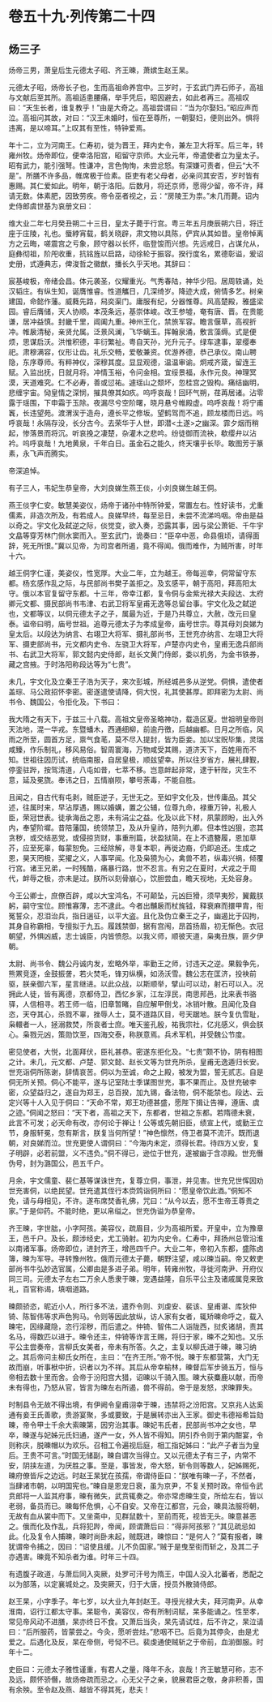 # 卷五十九·列传第二十四

## 炀三子

炀帝三男，萧皇后生元德太子昭、齐王暕，萧嫔生赵王杲。

元德太子昭，炀帝长子也，生而高祖命养宫中。三岁时，于玄武门弄石师子，高祖与文献后至其所。高祖适患腰痛，举手凭后，昭因避去，如此者再三。高祖叹曰：“天生长者，谁复教乎！”由是大奇之。高祖尝谓曰：“当为尔娶妇。”昭应声而泣。高祖问其故，对曰：“汉王未婚时，恒在至尊所，一朝娶妇，便则出外。惧将违离，是以啼耳。”上叹其有至性，特钟爱焉。

年十二，立为河南王。仁寿初，徙为晋王，拜内史令，兼左卫大将军。后三年，转雍州牧。炀帝即位，便幸洛阳宫，昭留守京师。大业元年，帝遣使者立为皇太子。昭有武力，能引强弩。性谦冲，言色恂恂，未尝忿怒。有深嫌可责者，但云“大不是”。所膳不许多品，帷席极于俭素。臣吏有老父母者，必亲问其安否，岁时皆有惠赐。其仁爱如此。明年，朝于洛阳。后数月，将还京师，愿得少留，帝不许，拜请无数。体素肥，因致劳疾。帝令巫者视之，云：“房陵王为祟。”未几而薨。诏内史侍郎虞世基为哀册文曰：

维大业二年七月癸丑朔二十三日，皇太子薨于行宫。粤三年五月庚辰朔六日，将迁座于庄陵，礼也。蜃綍宵载，鹤关晓辟，肃文物以具陈，俨宾从其如昔。皇帝悼离方之云晦，嗟震宫之亏象，顾守器以长怀，临登馂而兴想。先远戒日，占谋允从，庭彝彻祖，阶戺收重，抗铭旌以启路，动徐轮于振容。揆行度名，累德彰谥，爰诏史册，式遵典志，俾浚哲之徽猷，播长久乎天地。其辞曰：

宸基峻极，帝绪会昌。体元袭圣，仪耀重光。气秀春陆，神华少阳。居周轶诵，处汉韬庄。有纵生知，诞膺惟睿。性道觿日，几深绮岁。降迹大成，俯情多艺。树亲建国，命懿作藩。威蕤先路，舄奕渠门。庸服有纪，分器惟尊。风高楚殿，雅盛梁园。睿后膺储，天人协顺。本茂条远，基崇体峻。改王参墟，奄有唐、晋。在贵能谦，居冲益慎。封畿千里，阊阖九重。神州王化，禁旅军容。瞻言偃草，高视折冲。帷扆清秘，亲贤允属。泛景风澜，飞华螭玉。挥翰泉涌，敷言藻缛。式是便烦，思谋启沃。洪惟积德，丰衍繁祉。粤自天孙，光升元子。绿车逮事，翠缨奉祀。肃穆满容，仪形让齿。礼乐交畅，爱敬兼资。优游养德，恭己承仪。南山聘隐，东序尊师。有粹神仪，深穆其度。显显观德，温温审谕。炯戒齐箴，留连王赋。入监出抚，日就月将。冲情玉裕，令问金相。宜绥景福，永作元良。神理冥漠，天道难究。仁不必寿，善或愆祐。遽瑶山之颓坏，忽桂宫之毁构。痛结幽明，悲缠宇宙。恸皇情之深悯，摧具僚其如疚。呜呼哀哉！回环气朔，荏苒居诸。沾零露于瑶围，下申霜于玉除。夜漏尽兮空阶曙，晓月悬兮帷殿虚。呜呼哀哉！将宁甫竁，长违望苑。渡渭涘于造舟，遵长平之修坂。望鹤驾而不追，顾龙楼而日远。呜呼哀哉！永隔存没，长分古今。去荣华于人世，即潜<土遂>之幽深。霏夕烟而稍起，惨落景而将沉。听哀挽之凄楚，杂灌木之悲吟。纷徒御而流袂，欷缨弁以沾衿。呜呼哀哉！九地黄泉，千年白日。虽金石之能久，终天壤乎长毕。敢图芳于篆素，永飞声而腾实。

帝深追悼。

有子三人，韦妃生恭皇帝，大刘良娣生燕王倓，小刘良娣生越王侗。

燕王倓字仁安。敏慧美姿仪，炀帝于诸孙中特所钟爱，常置左右。性好读书，尤重儒素，非造次所及，有若成人。良娣早终，每至忌日，未尝不流涕呜咽。帝由是益以奇之。宇文化及弑逆之际，倓觉变，欲入奏，恐露其事，因与梁公萧钜、千牛宇文皛等穿芳林门侧水窦而入。至玄武门，诡奏曰：“臣卒中恶，命县俄顷，请得面辞，死无所恨。”冀以见帝，为司宫者所遏，竟不得闻。俄而难作，为贼所害，时年十六。

越王侗字仁谨，美姿仪，性宽厚。大业二年，立为越王。帝每巡幸，侗常留守东都。杨玄感作乱之际，与民部尚书樊子盖拒之。及玄感平，朝于高阳，拜高阳太守。俄以本官复留守东都。十三年，帝幸江都，复令侗与金紫光禄大夫段达、太府卿元文都、摄民部尚书韦津、右武卫将军皇甫无逸等总留台事。宇文化及之弑逆也，文都等议，以侗元德太子之子，属最为近，于是乃共尊立，大赦，改元曰皇泰。谥帝曰明，庙号世祖。追尊元德太子为孝成皇帝，庙号世宗。尊其母刘良娣为皇太后。以段达为纳言、右翊卫大将军、摄礼部尚书，王世充亦纳言、左翊卫大将军、摄吏部尚书，元文都内史令、左骁卫大将军，卢楚亦内史令，皇甫无逸兵部尚书、右武卫大将军，郭文懿内史侍郎，赵长文黄门侍郎，委以机务，为金书铁券，藏之宫掖。于时洛阳称段达等为“七贵”。

未几，宇文化及立秦王子浩为天子，来次彭城，所经城邑多从逆党。侗惧，遣使者盖琮、马公政招怀李密。密遂遣使请降，侗大悦，礼其使甚厚。即拜密为太尉、尚书令、魏国公，令拒化及。下书曰：

我大隋之有天下，于兹三十八载。高祖文皇帝圣略神功，载造区夏。世祖明皇帝则天法地，混一华戎。东暨蟠木，西通细柳，前逾丹徼，后越幽都。日月之所临，风雨之所至，圆首方足，禀气食芼，莫不尽入提封，皆为臣妾。加以宝贶毕集，灵瑞咸臻，作乐制礼，移风易俗。智周寰海，万物咸受其赐，道济天下，百姓用而不知。世祖往因历试，统临南服，自居皇极，顺兹望幸。所以往岁省方，展礼肆觐，停銮驻跸，按驾清道，八屯如昔，七萃不移。岂意衅起非常，逮于轩陛，灾生不意，延及冕旒。奉讳之日，五情崩陨，攀号荼毒，不能自胜。

且闻之，自古代有屯剥，贼臣逆子，无世无之。至如宇文化及，世传庸品。其父述，往属时来，早沾厚遇，赐以婚媾，置之公辅，位尊九命，禄重万钟，礼极人臣，荣冠世表。徒承海岳之恩，未有涓尘之益。化及以此下材，夙蒙顾盼，出入外内，奉望阶墀。昔陪藩国，统领禁卫，及从升皇祚，陪列九卿。但本性凶狠，恣其贪秽，或交结恶党，或侵掠货财，事重刑篇，状盈狱简。在上不遗簪履，恩加草芥，应至死辜，每蒙恕免。三经除解，寻复本职，再徙边裔，仍即追还。生成之恩，昊天罔极，奖擢之义，人事罕闻。化及枭獍为心，禽兽不若，纵毒兴祸，倾覆行宫。诸王兄弟，一时残酷，痛暴行路，世不忍言。有穷之在夏时，犬戎之于周代，衅辱之极，亦未是过。朕所以刻骨崩心，饮胆尝血，瞻天视地，无处容身。

今王公卿士，庶僚百辟，咸以大宝鸿名，不可颠坠，元凶巨猾，须早夷殄，翼戴朕躬，嗣守宝位。顾惟寡薄，志不逮此。今者出黼扆而杖旄钺，释衰麻而擐甲胄，衔冤誓众，忍泪治兵，指日遄征，以平大盗。且化及伪立秦王之子，幽遏比于囚拘，其身自称霸相，专擅拟于九五。履践禁御，据有宫闱，昂首扬眉，初无惭色。衣冠朝望，外惧凶威，志士诚臣，内皆愤怨。以我义师，顺彼天道，枭夷丑族，匪夕伊朝。

太尉、尚书令、魏公丹诚内发，宏略外举，率勤王之师，讨违天之逆。果毅争先，熊罴竞逐，金鼓振詟，若火焚毛，锋刃纵横，如汤沃雪。魏公志在匡济，投袂前驱，朕亲御六军，星言继进。以此众战，以斯顺举，擘山可以动，射石可以入。况拥此人徒，皆有离德，京都侍卫，西忆乡家，江左淳民，南思邦邑，比来表书骆驿，人信相寻。若王师一临，旧章暂睹，自应解甲倒戈，冰销叶散。且闻化及自恣，天夺其心，杀戮不辜，挫辱人士，莫不道路仄目，号天踞地。朕今复仇雪耻，枭轘者一人，拯溺救焚，所哀者士庶。唯天鉴孔殷，祐我宗社，亿兆感义，俱会朕心。枭戮元凶，策勋饮至，四海交泰，称朕意焉。兵术军机，并受魏公节度。

密见使者，大悦，北面拜伏，臣礼甚恭。密遂东拒化及。“七贵”颇不协，阴有相图之计。未几，元文都、卢楚、郭文懿、赵长文等为世充所杀，皇甫无逸遁归长安。世充诣侗所陈谢，辞情哀苦。侗以为至诚，命之上殿，被发为盟，誓无贰志。自是侗无所关预。侗心不能平，遂与记室陆士季谋图世充，事不果而止。及世充破李密，众望益归之，遂自为郑王，总百揆，加九锡，备法物，侗不能禁也。段达、云定兴等十人入见于侗曰：“天命不常，郑王功德甚盛，愿陛下揖让告禅，遵唐、虞之迹。”侗闻之怒曰：“天下者，高祖之天下，东都者，世祖之东都。若隋德未衰，此言不可发；必天命有改，亦何论于禅让！公等或先朝旧臣，绩宣上代，或勤王立节，身服轩冕，忽有斯言，朕复当何所望！”神色懔然，侍卫者莫不流汗。既而退朝，对良娣而泣。世充更使人谓侗曰：“今海内未定，须得长君。待四方乂安，复子明辟，必若前盟，义不违负。”侗不得已，逊位于世充，遂被幽于含凉殿。世充僭伪号，封为潞国公，邑五千户。

月余，宇文儒童、裴仁基等谋诛世充，复尊立侗，事泄，并见害。世充兄世恽因劝世充害侗，以绝民望。世充遣其侄行本赍鸩诣侗所曰：“愿皇帝饮此酒。”侗知不免，请与母相见，不许。遂布席焚香礼佛，咒曰：“从今以去，愿不生帝王尊贵之家。”于是仰药。不能时绝，更以帛缢之。世充伪谥为恭皇帝。

齐王暕，字世朏，小字阿孩。美容仪，疏眉目，少为高祖所爱。开皇中，立为豫章王，邑千户。及长，颇涉经史，尤工骑射。初为内史令。仁寿中，拜扬州总管沿淮以南诸军事。炀帝即位，进封齐王，增邑四千户。大业二年，帝初入东都，盛陈卤簿，暕为军导。寻转豫州牧。俄而元德太子薨，朝野注望，咸以暕当嗣。帝又敕吏部尚书牛弘妙选官属，公卿由是多进子弟。明年，转雍州牧，寻徙河南尹、开府仪同三司。元德太子左右二万余人悉隶于暕，宠遇益隆，自乐平公主及诸戚属竞来致礼，百官称谒，填咽道路。

暕颇骄恣，昵近小人，所行多不法，遣乔令则、刘虔安、裴该、皇甫谌、库狄仲锜、陈智伟等求声色狗马。令则等因此放纵，访人家有女者，辄矫暕命呼之，载入暕宅，因缘藏隐，恣行淫秽，而后遣之。仲锜、智伟二人诣陇西，挝炙诸胡，责其名马，得数匹以进于。暕令还主，仲锜等诈言王赐，将归于家，暕不之知也。又乐平公主尝奏帝，言柳氏女美者，帝未有所答。久之，主复以柳氏进于暕，暕习纳之。其后帝问主柳氏女所在，主曰：“在齐王所。”帝不悦。暕于东都营第，大门无故而崩，听事栿中折，识者以为不祥。其后从帝幸榆林，暕督后军步骑五万，恒与帝相去数十里而舍。会帝于汾阳宫大猎，诏暕以千骑入围。暕大获麋鹿以献，而帝未有得也，乃怒从官，皆言为暕左右所遏，兽不得前。帝于是发怒，求暕罪失。

时制县令无故不得出境，有伊阙令皇甫诩幸于暕，违禁将之汾阳宫。又京兆人达奚通有妾王氏善歌，贵游宴聚，多或要致，于是展转亦出入王家。御史韦德裕希旨劾暕，帝令甲士千余大索暕第，因穷治其事。暕妃韦氏者，民部尚书冲之女也，早卒，暕遂与妃姊元氏妇通，遂产一女，外人皆不得知。阴引乔令则于第内酣宴，令则称庆，脱暕帽以为欢乐。召相工令遍视后庭，相工指妃姊曰：“此产子者当为皇后。王贵不可言。”时国无储副，暕自谓次当得立。又以元德太子有三子，内常不安，阴挟左道，为厌胜之事。至是，事皆发，帝大怒，斩令则等数人，妃姊赐死，暕府僚皆斥之边远。时赵王杲犹在孩孺，帝谓侍臣曰：“朕唯有暕一子，不然者，当肆诸市朝，以明国宪也。”暕自是恩宠日衰，虽为京尹，不复关预时政。帝恒令武贲郎将一人监其府事，暕有微失，武贲辄奏之。帝亦常虑暕生变，所给左右，皆以老弱，备员而已。暕每怀危惧，心不自安。又帝在江都宫，元会，暕具法服将朝，无故有血从裳中而下。又坐斋中，见群鼠数十，至前而死，视皆无头。暕意甚恶之。俄而化及作乱，兵将犯跸，帝闻，顾谓萧后曰：“得非阿孩邪？”其见疏忌如此。化及复令人捕暕，暕时尚卧未起，贼既进，暕惊曰：“是何人？”莫有报者，暕犹谓帝令捕之，因曰：“诏使且缓。儿不负国家。”贼于是曳至街而斩之，及其二子亦遇害。暕竟不知杀者为谁。时年三十四。

有遗腹子政道，与萧后同入突厥，处罗可汗号为隋王，中国人没入北蕃者，悉配之以为部落，以定襄城处之。及突厥灭，归于大唐，授员外散骑侍郎。

赵王杲，小字季子。年七岁，以大业九年封赵王。寻授光禄大夫，拜河南尹。从幸淮南，诏行江都太守事。杲聪令，美容仪，帝有所制词赋，杲多能诵之。性至孝，常见帝风动不进膳，杲亦终日不食。又萧后当灸，杲先请试炷，后不许之，杲泣请曰：“后所服药，皆蒙尝之。今灸，愿听尝炷。”悲咽不已。后竟为其停灸，由是尤爱之。后遇化及反，杲在帝侧，号恸不已。裴虔通使贼斩之于帝前，血湔御服。时年十二。

史臣曰：元德太子雅性谨重，有君人之量，降年不永，哀哉！齐王敏慧可称，志不及远，颇怀骄僭，故炀帝疏而忌之。心无父子之亲，貌展君臣之敬，身非积善，国有余殃。至令赵及燕、越皆不得其死，悲夫！
